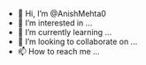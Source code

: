 - 👋 Hi, I’m @AnishMehta0
- 👀 I’m interested in ...
- 🌱 I’m currently learning ...
- 💞️ I’m looking to collaborate on ...
- 📫 How to reach me ...

<!---
AnishMehta0/AnishMehta0 is a ✨ special ✨ repository because its `README.md` (this file) appears on your GitHub profile.
You can click the Preview link to take a look at your changes.
--->
<html> 
   <head> 
      <script> 
         //function that display value 
         function dis(val) 
         { 
             document.getElementById("result").value+=val 
         } 

         //function that evaluates the digit and return result 
         function solve() 
         { 
             let x = document.getElementById("result").value 
             let y = eval(x) 
             document.getElementById("result").value = y 
         } 

         //function that clear the display 
         function clr() 
         { 
             document.getElementById("result").value = "" 
         } 
      </script> 
      <!-- for styling -->
      <style> 
         .title{ 
         margin-bottom: 10px; 
         text-align:center; 
         width: 210px; 
         color:blueviolet; 
         border: solid burlywood 2px; 
         } 

         input[type="button"] 
         { 
         background-color:yellowgreen; 
         color: black; 
         border: solid black 2px; 
         width:100% 
         } 

         input[type="text"] 
         { 
         background-color:white; 
         border: solid brown 2px; 
         width:100% 
         } 
      </style> 
   </head> 
   <!-- create table -->
   <body> 
      <div class = title >HTML Calculator</div> 
      <table border="1"> 
         <tr> 
            <td colspan="3"><input type="text" id="result"/></td> 
            <!-- clr() function will call clr to clear all value -->
            <td><input type="button" value="c" onclick="clr()"/> </td> 
         </tr> 
         <tr> 
            <!-- create button and assign value to each button -->
            <!-- dis("1") will call function dis to display value -->
            <td><input type="button" value="1" onclick="dis('1')"/> </td> 
            <td><input type="button" value="2" onclick="dis('2')"/> </td> 
            <td><input type="button" value="3" onclick="dis('3')"/> </td> 
            <td><input type="button" value="/" onclick="dis('/')"/> </td> 
         </tr> 
         <tr> 
            <td><input type="button" value="4" onclick="dis('4')"/> </td> 
            <td><input type="button" value="5" onclick="dis('5')"/> </td> 
            <td><input type="button" value="6" onclick="dis('6')"/> </td> 
            <td><input type="button" value="-" onclick="dis('-')"/> </td> 
         </tr> 
         <tr> 
            <td><input type="button" value="7" onclick="dis('7')"/> </td> 
            <td><input type="button" value="8" onclick="dis('8')"/> </td> 
            <td><input type="button" value="9" onclick="dis('9')"/> </td> 
            <td><input type="button" value="+" onclick="dis('+')"/> </td> 
         </tr> 
         <tr> 
            <td><input type="button" value="." onclick="dis('.')"/> </td> 
            <td><input type="button" value="0" onclick="dis('0')"/> </td> 
            <!-- solve function call function solve to evaluate value -->
            <td><input type="button" value="=" onclick="solve()"/> </td> 
            <td><input type="button" value="*" onclick="dis('*')"/> </td> 
         </tr> 
      </table> 
   </body>
